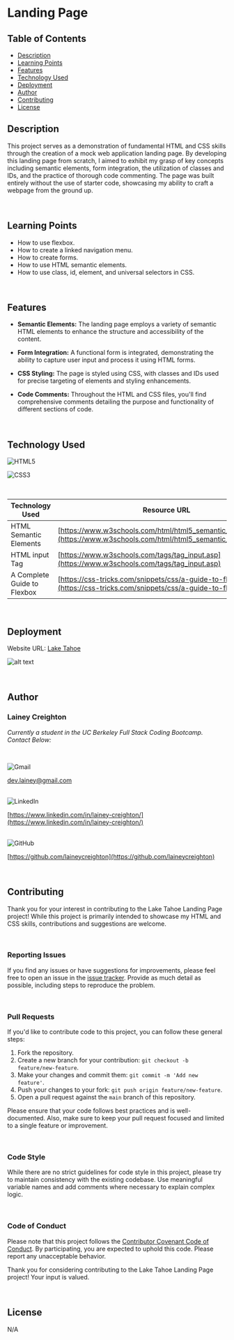 # Landing Page

## Table of Contents
- [Description](#description)
- [Learning Points](#learning-points)
- [Features](#features)
- [Technology Used](#technology-used)
- [Deployment](#deployment)
- [Author](#author)
- [Contributing](#contributing)
- [License](#license)

## Description

This project serves as a demonstration of fundamental HTML and CSS skills through the creation of a mock web application landing page. By developing this landing page from scratch, I aimed to exhibit my grasp of key concepts including semantic elements, form integration, the utilization of classes and IDs, and the practice of thorough code commenting. The page was built entirely without the use of starter code, showcasing my ability to craft a webpage from the ground up.

<br>

## Learning Points

- How to use flexbox.
- How to create a linked navigation menu.
- How to create forms.
- How to use HTML semantic elements.
- How to use class, id, element, and universal selectors in CSS.

<br>

## Features

- **Semantic Elements:** The landing page employs a variety of semantic HTML elements to enhance the structure and accessibility of the content.

- **Form Integration:** A functional form is integrated, demonstrating the ability to capture user input and process it using HTML forms.

- **CSS Styling:** The page is styled using CSS, with classes and IDs used for precise targeting of elements and styling enhancements.

- **Code Comments:** Throughout the HTML and CSS files, you'll find comprehensive comments detailing the purpose and functionality of different sections of code.

<br>

## Technology Used

![HTML5](https://img.shields.io/badge/html5-%23E34F26.svg?style=for-the-badge&logo=html5&logoColor=white)
<br>

![CSS3](https://img.shields.io/badge/css3-%231572B6.svg?style=for-the-badge&logo=css3&logoColor=white)

<br>

| Technology Used | Resource URL                                                      |
| --------------- | ----------------------------------------------------------------- |
| HTML Semantic Elements | [https://www.w3schools.com/html/html5_semantic_elements.asp](https://www.w3schools.com/html/html5_semantic_elements.asp) |
| HTML input Tag | [https://www.w3schools.com/tags/tag_input.asp](https://www.w3schools.com/tags/tag_input.asp) |
| A Complete Guide to Flexbox | [https://css-tricks.com/snippets/css/a-guide-to-flexbox/](https://css-tricks.com/snippets/css/a-guide-to-flexbox/) |

<br>


## Deployment

Website URL: [Lake Tahoe](https://laineycreighton.github.io/landing-page/)

![alt text](./assets/images/lake-tahoe-landing-page.jpg)

<br>

## Author

### Lainey Creighton

_Currently a student in the UC Berkeley Full Stack Coding Bootcamp. Contact Below:_

<br>

![Gmail](https://img.shields.io/badge/Gmail-D14836?style=for-the-badge&logo=gmail&logoColor=white)
<br>

[dev.lainey@gmail.com](dev.lainey@gmail.com)
<br>
<br>

![LinkedIn](https://img.shields.io/badge/linkedin-%230077B5.svg?style=for-the-badge&logo=linkedin&logoColor=white)
<br>

[https://www.linkedin.com/in/lainey-creighton/](https://www.linkedin.com/in/lainey-creighton/)
<br>
<br>

![GitHub](https://img.shields.io/badge/github-%23121011.svg?style=for-the-badge&logo=github&logoColor=white)
<br>

[https://github.com/laineycreighton](https://github.com/laineycreighton)

<br>

## Contributing

Thank you for your interest in contributing to the Lake Tahoe Landing Page project! While this project is primarily intended to showcase my HTML and CSS skills, contributions and suggestions are welcome.

<br>

### Reporting Issues

If you find any issues or have suggestions for improvements, please feel free to open an issue in the [issue tracker](link-to-issue-tracker). Provide as much detail as possible, including steps to reproduce the problem.

<br>

### Pull Requests

If you'd like to contribute code to this project, you can follow these general steps:

1. Fork the repository.
2. Create a new branch for your contribution: `git checkout -b feature/new-feature`.
3. Make your changes and commit them: `git commit -m 'Add new feature'`.
4. Push your changes to your fork: `git push origin feature/new-feature`.
5. Open a pull request against the `main` branch of this repository.

Please ensure that your code follows best practices and is well-documented. Also, make sure to keep your pull request focused and limited to a single feature or improvement.

<br>

### Code Style

While there are no strict guidelines for code style in this project, please try to maintain consistency with the existing codebase. Use meaningful variable names and add comments where necessary to explain complex logic.

<br>

### Code of Conduct

Please note that this project follows the [Contributor Covenant Code of Conduct](link-to-code-of-conduct). By participating, you are expected to uphold this code. Please report any unacceptable behavior.

Thank you for considering contributing to the Lake Tahoe Landing Page project! Your input is valued.

<br>

## License

N/A
